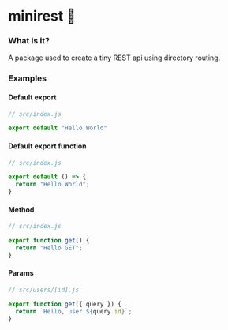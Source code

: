 # minirest 👝

### What is it?

A package used to create a tiny REST api using directory routing.

### Examples

#### Default export
```typescript
// src/index.js

export default "Hello World"
```

#### Default export function
```typescript
// src/index.js

export default () => {
  return "Hello World";
}
```

#### Method
```typescript
// src/index.js

export function get() {
  return "Hello GET";
}

```

#### Params
```typescript
// src/users/[id].js

export function get({ query }) {
  return `Hello, user ${query.id}`;
}

```
